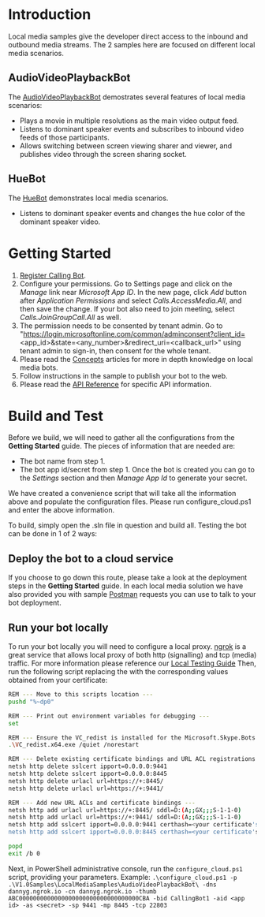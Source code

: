 # Introduction

Local media samples give the developer direct access to the inbound and outbound media streams.  The 2 samples here are focused on different local media scenarios.

## AudioVideoPlaybackBot

The [AudioVideoPlaybackBot](AudioVideoPlaybackBot/README.md) demostrates several features of local media scenarios:
- Plays a movie in multiple resolutions as the main video output feed.
- Listens to dominant speaker events and subscribes to inbound video feeds of those participants.
- Allows switching between screen viewing sharer and viewer, and publishes video through the screen sharing socket.

## HueBot

The [HueBot](HueBot/README.md) demonstrates local media scenarios.
- Listens to dominant speaker events and changes the hue color of the dominant speaker video.

# Getting Started

1. [Register Calling Bot](https://microsoftgraph.github.io/microsoft-graph-comms-samples/docs/articles/calls/register-calling-bot.html).
1. Configure your permissions. Go to Settings page and click on the *Manage* link near *Microsoft App ID*. In the new page, click *Add* button after *Application Permissions* and select *Calls.AccessMedia.All*, and then save the change. If your bot also need to join meeting, select *Calls.JoinGroupCall.All* as well.
1. The permission needs to be consented by tenant admin. Go to "https://login.microsoftonline.com/common/adminconsent?client_id=<app_id>&state=<any_number>&redirect_uri=<callback_url>" using tenant admin to sign-in, then consent for the whole tenant.
1. Please read the [Concepts](https://docs.microsoft.com/en-us/microsoftteams/platform/concepts/calls-and-meetings/real-time-media-concepts) articles for more in depth knowledge on local media bots.
1. Follow instructions in the sample to publish your bot to the web.
1. Please read the [API Reference](https://microsoftgraph.github.io/microsoft-graph-comms-samples/docs/) for specific API information.

# Build and Test

Before we build, we will need to gather all the configurations from the **Getting Started** guide.  The pieces of information that are needed are:
- The bot name from step 1.
- The bot app id/secret from step 1.  Once the bot is created you can go to the *Settings* section and then *Manage App Id* to generate your secret.

We have created a convenience script that will take all the information above and populate the configuration files.  Please run configure_cloud.ps1 and enter the above information.

To build, simply open the .sln file in question and build all.  Testing the bot can be done in 1 of 2 ways:

## Deploy the bot to a cloud service

If you choose to go down this route, please take a look at the deployment steps in the **Getting Started** guide.  In each local media solution we have also provided you with sample [Postman](https://www.getpostman.com/) requests you can use to talk to your bot deployment.

## Run your bot locally

To run your bot locally you will need to configure a local proxy.  [ngrok](https://ngrok.com/) is a great service that allows local proxy of both http (signalling) and tcp (media) traffic.  For more information please reference our [Local Testing Guide](https://microsoftgraph.github.io/microsoft-graph-comms-samples/docs/articles/Testing.html)
Then, run the following script replacing the <values> with the corresponding values obtained from your certificate:

```bash
REM --- Move to this scripts location ---
pushd "%~dp0"

REM --- Print out environment variables for debugging ---
set

REM --- Ensure the VC_redist is installed for the Microsoft.Skype.Bots.Media Library ---
.\VC_redist.x64.exe /quiet /norestart

REM --- Delete existing certificate bindings and URL ACL registrations ---
netsh http delete sslcert ipport=0.0.0.0:9441
netsh http delete sslcert ipport=0.0.0.0:8445
netsh http delete urlacl url=https://+:8445/
netsh http delete urlacl url=https://+:9441/

REM --- Add new URL ACLs and certificate bindings ---
netsh http add urlacl url=https://+:8445/ sddl=D:(A;;GX;;;S-1-1-0)
netsh http add urlacl url=https://+:9441/ sddl=D:(A;;GX;;;S-1-1-0)
netsh http add sslcert ipport=0.0.0.0:9441 certhash=<your certificate's thumbprint> appid={<your project's Id from WorkerRole's AssemblyInfo.cs>}
netsh http add sslcert ipport=0.0.0.0:8445 certhash=<your certificate's thumbprint> appid={<your project's Id from WorkerRole's AssemblyInfo.cs>}

popd
exit /b 0
```

Next, in PowerShell administrative console, run the `configure_cloud.ps1` script, providing your parameters.
Example:
`.\configure_cloud.ps1 -p .\V1.0Samples\LocalMediaSamples\AudioVideoPlaybackBot\ -dns dannyg.ngrok.io -cn dannyg.ngrok.io -thumb ABC0000000000000000000000000000000000CBA -bid CallingBot1 -aid <app id> -as <secret> -sp 9441 -mp 8445 -tcp 22803`

